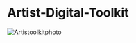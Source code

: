 # Artist-Digital-Toolkit
![Artistoolkitphoto](https://github.com/user-attachments/assets/5d2d697a-5039-4d7f-9d5e-aa170f66694c)

